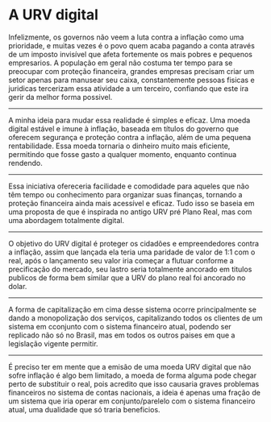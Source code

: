 # A URV digital

Infelizmente, os governos não veem a luta contra a inflação como uma prioridade, e muitas vezes é o povo quem acaba pagando a conta através de um imposto invisível que afeta fortemente os mais pobres e pequenos empresarios. A população em geral não costuma ter tempo para se preocupar com proteção financeira, grandes empresas precisam criar um setor apenas para manusear seu caixa, constantemente pessoas fisicas e juridicas tercerizam essa atividade a um terceiro, confiando que este ira gerir da melhor forma possivel.
__________________
A minha ideia para mudar essa realidade é simples e eficaz. Uma moeda digital estável e imune à inflação, baseada em títulos do governo que oferecem segurança e proteção contra a inflação, além de uma pequena rentabilidade. Essa moeda tornaria o dinheiro muito mais eficiente, permitindo que fosse gasto a qualquer momento, enquanto continua rendendo.
__________________
Essa iniciativa ofereceria facilidade e comodidade para aqueles que não têm tempo ou conhecimento para organizar suas finanças, tornando a proteção financeira ainda mais acessível e eficaz. Tudo isso se baseia em uma proposta de que é inspirada no antigo URV pré Plano Real, mas com uma abordagem totalmente digital. 
__________________
O objetivo do URV digital é proteger os cidadões e empreendedores contra a inflação, assim que lançada ela teria uma paridade de valor de 1:1 com o real, após o lançamento seu valor iria começar a flutuar conforme a precificação do mercado, seu lastro seria totalmente ancorado em titulos publicos de forma bem similar que a URV do plano real foi ancorado no dolar.
__________________
A forma de capitalização em cima desse sistema ocorre principalmente se dando a monopolização dos serviços, capitalizando todos os clientes de um sistema em cconjunto com o sistema financeiro atual, podendo ser replicado não só no Brasil, mas em todos os outros paises em que a legislação vigente permitir.
__________________
É preciso ter em mente que a emisão de uma moeda URV digital que não sofre inflação é algo bem limitado, a moeda de forma alguma pode chegar perto de substituir o real, pois acredito que isso causaria graves problemas financeiros no sistema de contas nacionais, a ideia é apenas uma fração de um sistema que iria operar em conjunto/parelelo com o sistema financeiro atual, uma dualidade que só traria beneficios.






